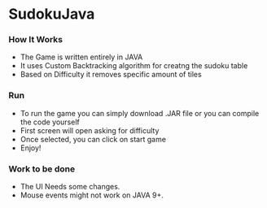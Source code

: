 # SudokuJava
### How It Works
  - The Game is written entirely in JAVA
  - It uses Custom Backtracking algorithm for creatng the sudoku table
  - Based on Difficulty it removes specific amount of tiles 
### Run
  - To run the game you can simply download .JAR file or you can compile the code yourself
  - First screen will open asking for difficulty
  - Once selected, you can click on start game
  - Enjoy!
  
### Work to be done
  - The UI Needs some changes.
  - Mouse events might not work on JAVA 9+.
   
  
  
            
  
